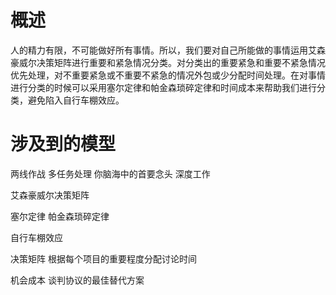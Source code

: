 # 概述
人的精力有限，不可能做好所有事情。所以，我们要对自己所能做的事情运用艾森豪威尔决策矩阵进行重要和紧急情况分类。对分类出的重要紧急和重要不紧急情况优先处理，对不重要紧急或不重要不紧急的情况外包或少分配时间处理。在对事情进行分类的时候可以采用塞尔定律和帕金森琐碎定律和时间成本来帮助我们进行分类，避免陷入自行车棚效应。

# 涉及到的模型
两线作战
多任务处理
你脑海中的首要念头
深度工作

艾森豪威尔决策矩阵

塞尔定律
帕金森琐碎定律

自行车棚效应

决策矩阵
根据每个项目的重要程度分配讨论时间

机会成本
谈判协议的最佳替代方案
